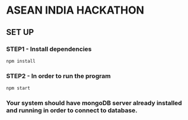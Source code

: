 # ASEAN INDIA HACKATHON

## SET UP

### STEP1 - Install dependencies 

`npm install` 

### STEP2 - In order to run the program 

`npm start`


### Your system should have mongoDB server already installed and running in order to connect to database.
